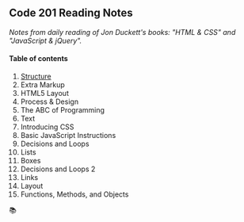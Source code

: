 ## Code 201 Reading Notes
*Notes from daily reading of Jon Duckett's books: "HTML & CSS" and "JavaScript & jQuery".*

#### Table of contents

1. [Structure](https://github.com/MartaAnthony/reading-notes/blob/master/class-01.md)  
2. Extra Markup
3. HTML5 Layout
4. Process & Design
5. The ABC of Programming
6. Text
7. Introducing CSS
8. Basic JavaScript Instructions
9. Decisions and Loops
10. Lists
11. Boxes
12. Decisions and Loops 2
13. Links
14. Layout
15. Functions, Methods, and Objects

:books:
